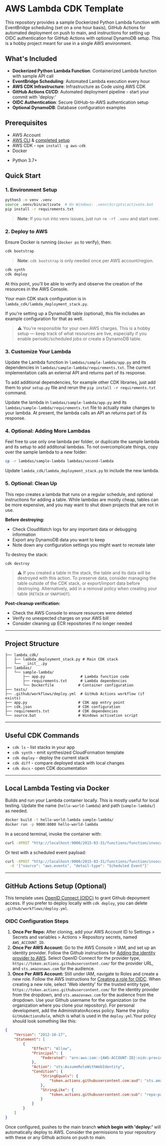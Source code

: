 # AWS Lambda CDK Template

This repository provides a sample Dockerized Python Lambda function with EventBridge scheduling (set on a one hour basis), GitHub Actions for automated deployment on push to main, and instructions for setting up OIDC authentication for GitHub Actions with optional DynamoDB setup. This is a hobby project meant for use in a single AWS environment.

## What's Included

- **Dockerized Python Lambda Function**: Containerized Lambda function with sample API call
- **EventBridge Scheduling**: Automated Lambda execution every hour
- **AWS CDK Infrastructure**: Infrastructure as Code using AWS CDK
- **GitHub Actions CI/CD**: Automated deployment pipeline - start your commit with 'deploy:'
- **OIDC Authentication**: Secure GitHub-to-AWS authentication setup
- **Optional DynamoDB**: Database configuration examples

## Prerequisites 

* AWS Account
* [AWS CLI](https://docs.aws.amazon.com/cli/latest/userguide/getting-started-install.html) & [completed setup](https://docs.aws.amazon.com/cli/latest/userguide/getting-started-quickstart.html)
* AWS CDK - `npm install -g aws-cdk`
* Docker
- Python 3.7+

## Quick Start

### 1. Environment Setup

```bash
python3 -m venv .venv
source .venv/bin/activate  # On Windows: .venv\Scripts\activate.bat
pip install -r requirements.txt
```

> **Note**: If you run into venv issues, just run `rm -rf .venv` and start over.

### 2. Deploy to AWS

Ensure Docker is running (`docker ps` to verify), then:

```bash
cdk bootstrap
```

> **Note**: `cdk bootstrap` is only needed once per AWS account/region.

```bash
cdk synth
cdk deploy
```
At this point, you'll be able to verify and observe the creation of the resources in the AWS Console. 

Your main CDK stack configuration is in `lambda_cdk/lambda_deployment_stack.py`.

If you're setting up a DynamoDB table (optional), this file includes an example configuration for that as well.

> ⚠️ You're responsible for your own AWS charges. This is a hobby setup — keep track of what resources are live, especially if you enable periodic/scheduled jobs or create a DynamoDB table.

### 3. Customize Your Lambda

Update the Lambda function in `lambdas/sample-lambda/app.py` and its dependencies in `lambdas/sample-lambda/requirements.txt`. The current implementation calls an external API and returns part of its response.

To add additional dependencies, for example other CDK libraries, just add them to your `setup.py` file and rerun the `pip install -r requirements.txt` command.

Update the lambda in `lambdas/sample-lambda/app.py` and its `lambdas/sample-lambda/requirements.txt` file to actually make changes to your lambda. At present, the lambda calls an API an returns part of its response. 
### 4. Optional: Adding More Lambdas

Feel free to use only one lambda per folder, or duplicate the sample lambda and its setup to add additonal lambdas. To not overcomplicate things, copy over the sample lambda to a new folder:

```bash
cp -r lambdas/sample-lambda lambdas/second-lambda
```

Update `lambda_cdk/lambda_deployment_stack.py` to include the new lambda.

### 5. Optional: Clean Up

This repo creates a lambda that runs on a regular schedule, and optional instructions for adding a table. While lambdas are mostly cheap, tables can be more expensive, and you may want to shut down projects that are not in use. 

**Before destroying:**
- Check CloudWatch logs for any important data or debugging information
- Export any DynamoDB data you want to keep
- Note down any configuration settings you might want to recreate later

To destroy the stack:
```bash
cdk destroy
```
> ⚠️ If you created a table in the stack, the table and its data will be destroyed with this action. To preserve data, consider managing the table outside of the CDK stack, or export/import data before destroying. Alternatively, add in a removal policy when creating your table (`RETAIN` or `SNAPSHOT`).

**Post-cleanup verification:**
- Check the AWS Console to ensure resources were deleted
- Verify no unexpected charges on your AWS bill
- Consider cleaning up ECR repositories if no longer needed
---
## Project Structure

```
├── lambda_cdk/
│   ├── lambda_deployment_stack.py # Main CDK stack
│   └── __init__.py
├── lambdas/
│   └── sample-lambda/
│       ├── app.py                # Lambda function code
│       ├── requirements.txt      # Lambda dependencies
│       └── Dockerfile           # Container configuration
├── tests/
├── .github/workflows/deploy.yml  # GitHub Actions workflow (if exists)
├── app.py                       # CDK app entry point
├── cdk.json                     # CDK configuration
├── requirements.txt             # CDK dependencies
└── source.bat                   # Windows activation script
```
---
## Useful CDK Commands

* `cdk ls` - list stacks in your app
* `cdk synth` - emit synthesized CloudFormation template
* `cdk deploy` - deploy the current stack
* `cdk diff` - compare deployed stack with local changes
* `cdk docs` - open CDK documentation

---
## Local Lambda Testing via Docker

Builds and run your Lambda container locally. This is mostly useful for local testing.
Update the name (`hello-world-lambda`) and path (`sample-lambda/`) as needed.

```bash
docker build -t hello-world-lambda sample-lambda/
docker run -p 9000:8080 hello-world-lambda
```

In a second terminal, invoke the container with:

```bash
curl -XPOST "http://localhost:9000/2015-03-31/functions/function/invocations" -d '{}'
```

Or test with a scheduled event payload:

```bash
curl -XPOST "http://localhost:9000/2015-03-31/functions/function/invocations" \
  -d '{"source": "aws.events", "detail-type": "Scheduled Event"}'
```
---
## GitHub Actions Setup (Optional)
This template uses [OpenID Connect (OIDC)](https://docs.github.com/en/actions/concepts/security/openid-connect) to grant Github depoyment access. If you prefer to deploy locally with `cdk deploy`, you can delete `.github/workflows/deploy.yml`.
### OIDC Configuration Steps
1. **Once Per Repo:** After cloning, add your AWS Account ID to Settings > Secrets and variables > Actions > Repository secrets, named `AWS_ACCOUNT_ID`. 
2. **Once Per AWS Account:** Go to the AWS Console > IAM, and set up an identity provider. Follow the Github instructions for [Adding the identity provider to AWS](https://docs.github.com/en/actions/how-tos/security-for-github-actions/security-hardening-your-deployments/configuring-openid-connect-in-amazon-web-services#adding-the-identity-provider-to-aws). Select OpenID Connect for the provider type, `https://token.actions.githubusercontent.com/` for the provider URL, and `sts.amazonaws.com` for the audience.
3. **Once Per AWS Account:** Still under IAM, navigate to Roles and create a new role. Follow the AWS instructions for [Creating a role for OIDC](https://docs.aws.amazon.com/IAM/latest/UserGuide/id_roles_create_for-idp_oidc.html#idp_oidc_Create). When creating a new role, select 'Web identity' for the trusted entity type,  `https://token.actions.githubusercontent.com/` for the identity provider from the dropdown, and `sts.amazonaws.com` for the audience from the dropdown. Use your Github username for the organization (or the organization where you clone your repository). For personal development, add the AdministratorAccess policy. Name the policy `GitHubActionsRole`, which is what is used in the `deploy.yml`.Your policy should look something like this:
```json
{
    "Version": "2012-10-17",
    "Statement": [
        {
            "Effect": "Allow",
            "Principal": {
                "Federated": "arn:aws:iam::{AWS-ACCOUNT-ID}:oidc-provider/token.actions.githubusercontent.com"
            },
            "Action": "sts:AssumeRoleWithWebIdentity",
            "Condition": {
                "StringEquals": {
                    "token.actions.githubusercontent.com:aud": "sts.amazonaws.com"
                },
                "StringLike": {
                    "token.actions.githubusercontent.com:sub": "repo:pagorska/*"
                }
            }
        }
    ]
}
```
Once configured, pushes to the main branch **which begin with 'deploy:'** will automatically deploy to AWS. Consider the permissions to your repository with these or any Github actions on push to main.